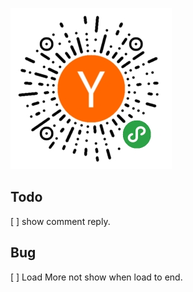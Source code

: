 ![code](readme_files/mini_app_code.jpg)

## Todo

[ ] show comment reply.

## Bug

[ ] Load More not show when load to end.
